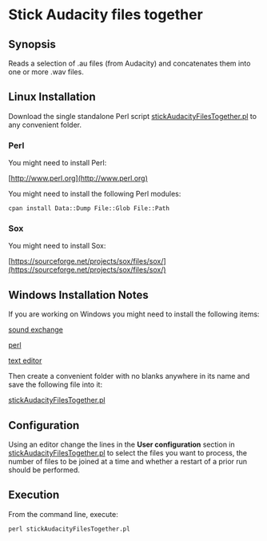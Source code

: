 # Stick Audacity files together

## Synopsis

Reads a selection of .au files (from Audacity) and concatenates them into one
or more .wav files.

## Linux Installation

Download the single standalone Perl script
[stickAudacityFilesTogether.pl](https://github.com/philiprbrenan/stickAudacityFilesTogether/blob/master/stickAudacityFilesTogether.pl)
to any convenient folder.

### Perl

You might need to install Perl:

[http://www.perl.org](http://www.perl.org)

You might need to install the following Perl modules:

    cpan install Data::Dump File::Glob File::Path

### Sox

You might need to install Sox:

[https://sourceforge.net/projects/sox/files/sox/](https://sourceforge.net/projects/sox/files/sox/)

## Windows Installation Notes

If you are working on Windows you might need to install the following items:

[sound exchange](https://sourceforge.net/projects/sox/files/sox/14.4.2/sox-14.4.2-win32.exe/download)

[perl](http://strawberryperl.com/download/5.24.0.1/strawberry-perl-5.24.0.1-64bit.msi)

[text editor](http://download.geany.org/geany-1.29_setup.exe)

Then create a convenient folder with no blanks anywhere in its name and save
the following file into it:

[stickAudacityFilesTogether.pl](https://github.com/philiprbrenan/stickAudacityFilesTogether/blob/master/stickAudacityFilesTogether.pl)

## Configuration

Using an editor change the lines in the **User configuration** section in
[stickAudacityFilesTogether.pl](https://github.com/philiprbrenan/stickAudacityFilesTogether/blob/master/stickAudacityFilesTogether.pl)
to select the files you want to process, the number of files to be joined at a
time and whether a restart of a prior run should be performed.

## Execution

From the command line, execute:

    perl stickAudacityFilesTogether.pl
